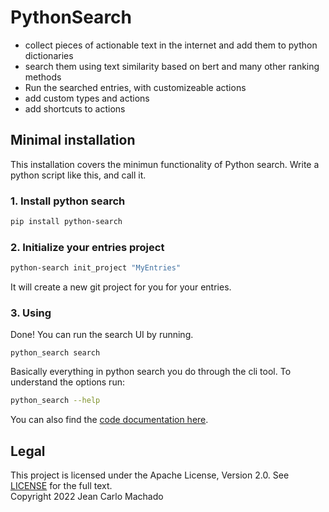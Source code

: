# PythonSearch

- collect pieces of actionable text in the internet and add them to python dictionaries
- search them using text similarity based on bert and many other ranking methods
- Run the searched entries, with customizeable actions
- add custom types and actions
- add shortcuts to actions

## Minimal installation

This installation covers the minimun functionality of Python search.
Write a python script like this, and call it.

### 1. Install python search

```sh
pip install python-search
```

### 2. Initialize your entries project

```sh
python-search init_project "MyEntries"
```
It will create a new git project for you for your entries.

### 3. Using

Done! You can run the search UI by running.

```shell
python_search search
```

Basically everything in python search you do through the cli tool.
To understand the options run:

```sh
python_search --help
```

You can also find the [code documentation here](https://jeancarlomachado.net/PythonSearch/).

## Legal

This project is licensed under the Apache License, Version 2.0. See [LICENSE](LICENSE.txt) for the full text.\
Copyright 2022 Jean Carlo Machado
